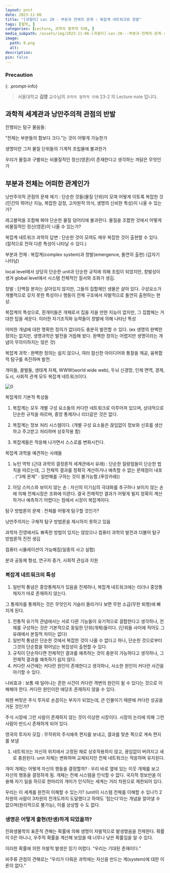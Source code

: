 ```yaml
---
layout: post
date: 2023-11-06
title: "[과철이] Lec 20 - 부분과 전체의 관계 : 복잡계 네트워크와 창발"
tags: [철학, ]
categories: [Lecture, 과학의 철학적 이해, ]
media_subpath: /assets/img/2023-11-06-[과철이]-Lec-20---부분과-전체의-관계-:-복잡계-네트워크와-창발.md
image:
  path: 0.png
  alt:  
description:  
pin: false
---
```



### Precaution


{: .prompt-info}


> 서울대학교 **김영** 교수님의 `과학의 철학적 이해` 23-2 의 Lecture note 입니다. 


## 과학적 세계관과 낭만주의적 관점의 반발


진행되는 탐구 물음들:


“전체는 부분들의 합보다 크다.”는 것이 어떻게 가능한가


생명이란 그저 물질 단위들의 기계적 조립물에 불과한가


우리가 물질과 구별되는 비물질적인 정신(영혼)이 존재한다고 생각하는 까닭은 무엇인가


## 부분과 전체는 어떠한 관계인가


낭만주의적 관점의 문제 제기 : 단순한 것들(물질 단위)이 모여 어떻게 이토록 복잡한 것(인간의 뛰어난 지능, 복잡한 감정, 고차원적 의식, 생명의 신비한 특성)이 나올 수 있는가?


레고블럭을 조합해 봐야 단순한 물질 덩어리에 불과한다. 물질을 조합한 것에서 어떻게 비물질적인 정신(영혼)이 나올 수 있는가?


복잡계 네트워크 과학의 답변 : 단순한 것이 모여도 매우 복잡한 것이 출현할 수 있다. (질적으로 전혀 다른 특성이 나타날 수 있다.)


부분과 전체 : 복잡계(complex system)과 창발(emergence, 돌연히 출현) (갑자기 나타남)


local level에서 상당히 단순한 unit과 단순한 규칙에 의해 조립이 되었지만, 창발성이 생겨 global level에서 시스템 전체적인 질서와 조화가 생김.


창발 : 단백질 분자는 살아있지 않지만, 그들의 집합체인 생물은 살아 있다. 구성요소가 개별적으로 갖지 못한 특성이나 행동이 전체 구조에서 자발적으로 돌연히 출현하는 현상.


복잡계의 특성으로, 흰개미들은 개체로서 집을 지을 만한 지능이 없지만, 그 집합체는 거대한 탑을 세운다. 이러한 자기조직화 능력들이 창발에 의해 나타난 특성


어떠한 개념에 대한 명확한 정의가 없더라도 충분히 발전할 수 있다. (ex 생명의 완벽한 정의는 없지만, 생명과학은 발전을 거듭해 왔다. 완벽한 정의는 어렵지만 생명이라는 개념이 무의미하지는 않은 것)


복잡계 과학 : 완벽한 정의는 쉽지 않으나, 여러 참신한 아이디어와 통찰을 제공, 융복합적 탐구를 촉진하며 발전.


개미들, 꿀벌들, 생태계 자체, WWW(world wide web), 두뇌 신경망, 인체 면역, 경제, 도시, 사회적 관계 모두 복잡계 네트워크이다.


![0](/0.png)


복잡계의 기본적 특성들


1. 복잡계는 모두 개별 구성 요소들의 커다란 네트워크로 이루어져 있으며, 상대적으로 단순한 규칙을 따르며, 중앙 통제자나 리더같은 것은 없다.


2. 복잡계는 정보 처리 시스템이다. (개별 구성 요소들은 끊임없이 정보와 신호를 생산하고 주고받고 처리하며 상호작용 함)


3. 복잡계들은 적응해 나가면서 스스로를 변화시킨다.


복잡계 과학을 예견하는 사례들


1. 뉴턴 역학 (근대 과학의 결정론적 세계관에서 유래) : 단순한 질량점들이 단순한 법칙을 따르는데, 그 전체적 결과를 정확히 계산하거나 예측할 수 없는 문제점이 내포 . (“3체 문제” : 일반해를 구하는 것이 불가능함.(푸앙카레))


2. 아담 스미스와 보이지 않는 손 : 자신의 이기심의 극대화를 추구하나 보이지 않는 손에 의해 전체시장은 조화에 이른다. 결국 전체적인 결과가 어떻게 될지 정확히 계산하거나 예측하기 어렵다는 점에서 시장이 복잡계이다.


탐구 방법론의 문제 : 전체를 어떻게 탐구할 것인가?


낭만주의자는 구체적 탐구 방법론을 제시하지 못하고 있음


과학자 진영에서도 뾰족한 방법이 있지는 않았으나 컴퓨터 과학의 발전과 더불어 탐구 방법론적 진전 생김


컴퓨터 시뮬레이션이 가능해짐(일종의 사고 실험)


분과 공동체 형성, 연구자 증가, 사회적 관심과 지원


### 복잡계 네트워크의 특성

1. 일반적 통념은 중앙통제자가 있음을 전제하나, 복잡계 네트워크에는 리더나 중앙통제자가 따로 존재하지 않는다.

그 통제자를 통제하는 것은 무엇인지 거슬러 올라가다 보면 무한 소급(무한 퇴행)에 빠지게 된다.

1. 전통적 유기적 관념에서는 서로 다른 기능들이 유기적으로 결합한다고 생각하나, 전체를 구성하는 것은 기본적으로 동일한 단위(개체)들이다. (단위들 사이에 적어도 그 유래에서 본질적 차이는 없다)
2. 일반적 통념은 단순한 것에서 복잡한 것이 나올 수 없다고 하나, 단순한 것으로부터 그것의 단순함을 뛰어넘는 복잡성이 출현할 수 있다.
3. 규칙이 단순하다면 전체적인 결과를 예측하는 것이 충분히 가능하다고 생각하나, 그 전체적 결과를 예측하기 쉽지 않다.
4. 커다란 사건에는 커다란 원인이 존재한다고 생각하나, 사소한 원인이 커다란 사건을 야기할 수 있다.

나비효과 : 보통 때 일어나는 흔한 사건이 커다란 격변의 원인이 될 수 있다는 것으로 이해해야 한다. 커다란 원인이란 애당초 존재하지 않을 수 있다.


워렌 버핏은 주식 투자로 손꼽히는 부자가 되었는데, 큰 인물이기 때문에 커다란 성공을 거둔 것인가?


주식 시장에 그런 사람이 존재하지 않는 것이 이상한 시장이다. 시장의 논리에 의해 그런 사람이 반드시 존재하게 되어 있다.


영국의 투자자 모집 : 무작위의 주식예측 편지를 보내고, 결과를 맞춘 쪽으로 계속 편지를 보냄

1. 네트워크는 자신의 위치에서 고정된 채로 상호작용하지 않고, 끊임없이 버려지고 새로 충원된다. unit 자체는 변화하며 교체되지만 전체 네트워크는 적응하며 유지된다.

개미 개체는 어떻게 자신의 행동을 결정할까? : 우리 바로 옆에 있는 이웃 개체를 보고 자신의 행동을 결정하게 됨. 개체는 전체 시스템을 인식할 수 없다. 국지적 정보만을 이용해 자기 일을 하므로 한마리의 개미가 인식하는 세계는 거리 차원으로 제한되어 있다.


우리는 이 세계를 완전히 이해할 수 있는가? (unit이 시스템 전체를 이해할 수 있나?) 2차원의 사람이 3차원의 전개도까지 도달했다고 하여도 ’접는다’라는 개념을 알아낼 수 없으며(원리적으로 불가능), 이를 상상할 수 도 없다.


### 생명은 어떻게 출현(탄생)하게 되었을까?


진화생물학의 표준적 견해는 확률에 의해 생명이 자발적으로 발생했음을 전제한다. 확률이 0은 아니나, 우주적 확률을 계산해 보았을 때 너무나 낮은 확률임을 알 수 있다.


이러한 확률에 의한 자발적 발생은 믿기 어렵다. “우리는 기대된 존재이다.”


비주류 관점의 견해로는 “우리가 다뤄온 과학에는 자신을 만드는 계(system)에 대한 이론이 없다.”


